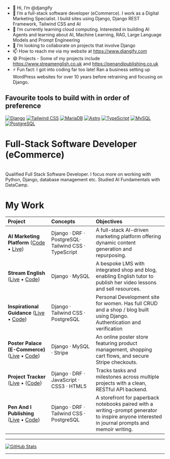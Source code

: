 - 👋 Hi, I’m @djangify
- 👀 I’m a full-stack software developer (eCommerce). I work as a Digital Marketing Specialist. I build sites using Django, Django REST Framework, Tailwind CSS and AI 
- 🌱 I’m currently learning cloud computing. Interested in building AI Agents and learning about AI, Machine Learning, RAG, Large Language Models and Prompt Engineering
- 💞️ I’m looking to collaborate on projects that involve Django
- 📫 How to reach me via my website at https://www.djangify.com
- 😄 Projects - Some of my projects include https://www.streamenglish.co.uk and https://penandipublishing.co.uk 
- ⚡ Fun fact: I got into coding far too late! Ran a business setting up WordPress websites for over 10 years before retraining and focusing on Django.

## Favourite tools to build with in order of preference

[![Django](https://img.shields.io/badge/Django-092E20?style=for-the-badge&logo=django&logoColor=white)](https://www.djangoproject.com/)
[![Tailwind CSS](https://img.shields.io/badge/Tailwind_CSS-06B6D4?style=for-the-badge&logo=tailwind-css&logoColor=white)](https://tailwindcss.com/)
[![MariaDB](https://img.shields.io/badge/MariaDB-003545?style=for-the-badge&logo=mariadb&logoColor=white)](https://mariadb.org/)
[![Astro](https://img.shields.io/badge/Astro-FF5D01?style=for-the-badge&logo=astro&logoColor=white)](https://astro.build/)
[![TypeScript](https://img.shields.io/badge/TypeScript-3178C6?style=for-the-badge&logo=typescript&logoColor=white)](https://www.typescriptlang.org/)
[![MySQL](https://img.shields.io/badge/MySQL-4479A1?style=for-the-badge&logo=mysql&logoColor=white)](https://www.mysql.com/)
[![PostgreSQL](https://img.shields.io/badge/PostgreSQL-316192?style=for-the-badge&logo=postgresql&logoColor=white)](https://www.postgresql.org/)


<!---
djangify/djangify is a ✨ special ✨ repository because its `README.md` (this file) appears on your GitHub profile.
You can click the Preview link to take a look at your changes.
--->


# Full-Stack Software Developer (eCommerce)
<br>
Qualified Full Stack Software Developer. I focus more on working with Python, Django, database management etc. Studied AI Fundamentals with DataCamp.  
<br/>

# My Work

| Project | Concepts | Objectives |
| :------------------------------------------------------------- | :--------------------------------------------------------------- | :------------------------------------------------------------------------------------------------------------------------------------------------------- |
| **AI Marketing Platform** ([Code](https://github.com/djangify/aimarketing) • [Live](https://www.aimarketingplatform.app)) | Django · DRF · PostgreSQL· Tailwind CSS · TypeScript | A full-stack AI-driven marketing platform offering  dynamic content generation and repurposing. |
| **Stream English** ([Live](https://streamenglish.co.uk) • [Code](https://github.com/todiane/stream)) | Django · MySQL | A bespoke LMS with integrated shop and blog, enabling English tutor to publish her video lessons and sell resources. |
| **Inspirational Guidance** ([Live](https://inspirationalguidance.com) • [Code](https://github.com/djangify/inspirational)) | Django · Tailwind CSS · PostgreSQL | Personal Development site for women. Has full CRUD and a shop / blog built using Django. Authentication and verification |
| **Poster Palace (E-Commerce)** ([Live](https://poster-palace-production.up.railway.app/) • [Code](https://github.com/todiane/poster-palace)) | Django · MySQL · Stripe | An online poster store featuring product management, shopping cart flows, and secure Stripe checkouts. |
| **Project Tracker** ([Live](https://tracker.djangify.com/) • ([Code](https://github.com/djangify/project_tracker)) | Django · DRF · JavaScript · CSS3 · HTML5 | Tracks tasks and milestones across multiple projects with a clean, RESTful API backend. |
| **Pen And I Publishing** ([Live](https://penandipublishing.co.uk) • [Code](https://github.com/djangify/pen)) | Django · DRF · Tailwind CSS · PostgreSQL | A storefront for paperback notebooks paired with a writing-prompt generator to inspire anyone interested in journal prompts and memoir writing. |

---

[![GitHub Stats](https://github-stats-alpha.vercel.app/api?username=djangify&cc=22272e&tc=37BCF6&ic=fff&bc=0000)](https://github.com/djangify)

---
